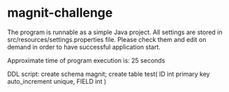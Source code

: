 # magnit-challenge

The program is runnable as a simple Java project. All settings are stored in src/resources/settings.properties file. 
Please check them and edit on demand in order to have successful application start.

Approximate time of program execution is: 25 seconds

DDL script:
create schema magnit;
create table test(
    ID int primary key auto_increment unique,
    FIELD int
)
